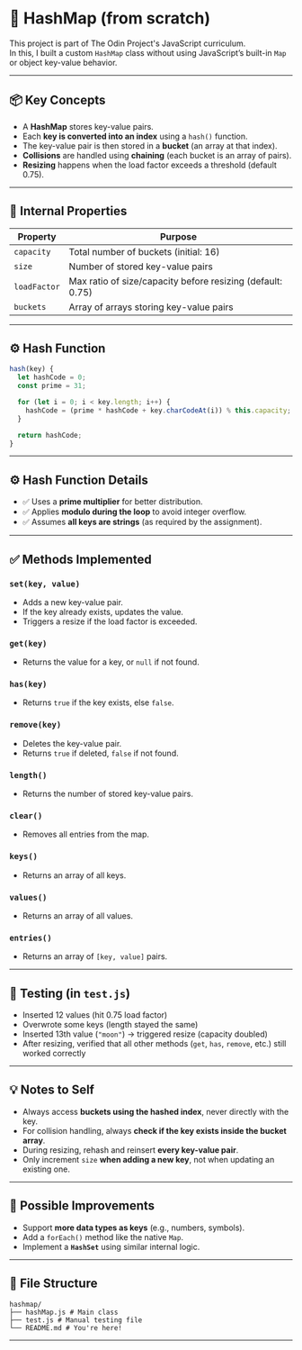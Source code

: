 # 🧠 HashMap (from scratch)

This project is part of The Odin Project's JavaScript curriculum.  
In this, I built a custom `HashMap` class without using JavaScript’s built-in `Map` or object key-value behavior.

---

## 📦 Key Concepts

- A **HashMap** stores key-value pairs.
- Each **key is converted into an index** using a `hash()` function.
- The key-value pair is then stored in a **bucket** (an array at that index).
- **Collisions** are handled using **chaining** (each bucket is an array of pairs).
- **Resizing** happens when the load factor exceeds a threshold (default 0.75).

---

## 🧰 Internal Properties

| Property     | Purpose |
|--------------|---------|
| `capacity`   | Total number of buckets (initial: 16) |
| `size`       | Number of stored key-value pairs |
| `loadFactor` | Max ratio of size/capacity before resizing (default: 0.75) |
| `buckets`    | Array of arrays storing key-value pairs |

---

## ⚙️ Hash Function

```js
hash(key) {
  let hashCode = 0;
  const prime = 31;

  for (let i = 0; i < key.length; i++) {
    hashCode = (prime * hashCode + key.charCodeAt(i)) % this.capacity;
  }

  return hashCode;
}
```

---

## ⚙️ Hash Function Details

- ✅ Uses a **prime multiplier** for better distribution.
- ✅ Applies **modulo during the loop** to avoid integer overflow.
- ✅ Assumes **all keys are strings** (as required by the assignment).

---

## ✅ Methods Implemented

### `set(key, value)`
- Adds a new key-value pair.
- If the key already exists, updates the value.
- Triggers a resize if the load factor is exceeded.

### `get(key)`
- Returns the value for a key, or `null` if not found.

### `has(key)`
- Returns `true` if the key exists, else `false`.

### `remove(key)`
- Deletes the key-value pair.
- Returns `true` if deleted, `false` if not found.

### `length()`
- Returns the number of stored key-value pairs.

### `clear()`
- Removes all entries from the map.

### `keys()`
- Returns an array of all keys.

### `values()`
- Returns an array of all values.

### `entries()`
- Returns an array of `[key, value]` pairs.

---

## 🧪 Testing (in `test.js`)

- Inserted 12 values (hit 0.75 load factor)
- Overwrote some keys (length stayed the same)
- Inserted 13th value (`"moon"`) → triggered resize (capacity doubled)
- After resizing, verified that all other methods (`get`, `has`, `remove`, etc.) still worked correctly

---

## 💡 Notes to Self

- Always access **buckets using the hashed index**, never directly with the key.
- For collision handling, always **check if the key exists inside the bucket array**.
- During resizing, rehash and reinsert **every key-value pair**.
- Only increment `size` **when adding a new key**, not when updating an existing one.

---

## 🌱 Possible Improvements

- Support **more data types as keys** (e.g., numbers, symbols).
- Add a `forEach()` method like the native `Map`.
- Implement a **`HashSet`** using similar internal logic.

---

## 📁 File Structure

```
hashmap/
├── hashMap.js # Main class
├── test.js # Manual testing file
└── README.md # You're here!
```

---
